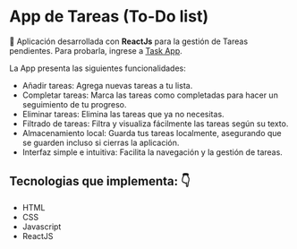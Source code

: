 # App de Tareas (To-Do list)

:hammer: Aplicación desarrollada con **ReactJs** para la gestión de Tareas pendientes. Para probarla, ingrese a [Task App](https://fedelei.github.io/ReactTask/).

La App presenta las siguientes funcionalidades:
- Añadir tareas: Agrega nuevas tareas a tu lista.
- Completar tareas: Marca las tareas como completadas para hacer un seguimiento de tu progreso.
- Eliminar tareas: Elimina las tareas que ya no necesitas.
- Filtrado de tareas: Filtra y visualiza fácilmente las tareas según su texto.
- Almacenamiento local: Guarda tus tareas localmente, asegurando que se guarden incluso si cierras la aplicación.
- Interfaz simple e intuitiva:  Facilita la navegación y la gestión de tareas.
  
## Tecnologias que implementa: :point_down:
- HTML
- CSS
- Javascript
- ReactJS
